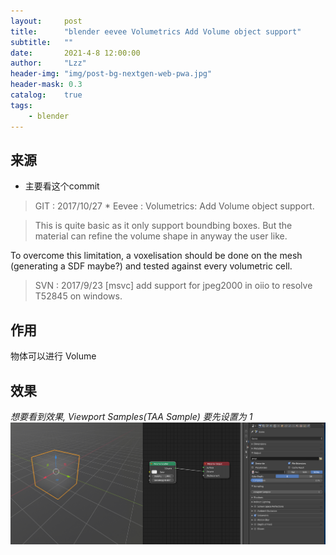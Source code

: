 ```yaml
---
layout:     post
title:      "blender eevee Volumetrics Add Volume object support"
subtitle:   ""
date:       2021-4-8 12:00:00
author:     "Lzz"
header-img: "img/post-bg-nextgen-web-pwa.jpg"
header-mask: 0.3
catalog:    true
tags:
    - blender
---
```


## 来源

- 主要看这个commit

> GIT : 2017/10/27  *   Eevee : Volumetrics: Add Volume object support. <br> 

> This is quite basic as it only support boundbing boxes.
But the material can refine the volume shape in anyway the user like.

>
To overcome this limitation, a voxelisation should be done on the mesh (generating a SDF maybe?) and tested against every volumetric cell.

> SVN : 2017/9/23  [msvc] add support for jpeg2000 in oiio to resolve T52845 on windows. 


## 作用
物体可以进行 Volume


## 效果
*想要看到效果, Viewport Samples(TAA Sample) 要先设置为 1*
![](/img/Eevee/Volumetrics+/02/1.png)

<br><br>


